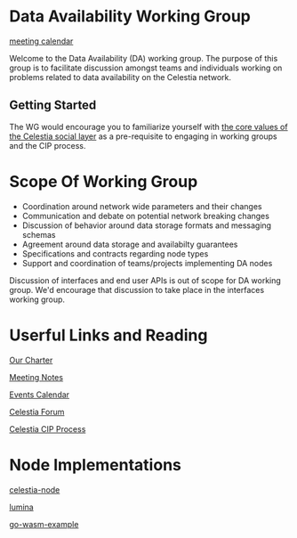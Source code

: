 # Data Availability Working Group

[meeting calendar](https://calendar.google.com/calendar/embed?src=c_c50783db0e17918bf41d317de6a490cd149f548709c09db4b283a4cdaa1bc5a6%40group.calendar.google.com)

Welcome to the Data Availability (DA) working group. The purpose of this group is to facilitate discussion amongst teams and individuals working on problems related to data availability on the Celestia network.

## Getting Started

The WG would encourage you to familiarize yourself with [the core values of the Celestia social layer](https://forum.celestia.org/t/core-values-of-the-celestia-social-layer/1151) as a pre-requisite to engaging in working groups and the CIP process.

# Scope Of Working Group

- Coordination around network wide parameters and their changes
- Communication and debate on potential network breaking changes
- Discussion of behavior around data storage formats and messaging schemas
- Agreement around data storage and availabilty guarantees
- Specifications and contracts regarding node types
- Support and coordination of teams/projects implementing DA nodes

Discussion of interfaces and end user APIs is out of scope for DA working group. We'd encourage that discussion to take place in the interfaces working group.


# Userful Links and Reading

[Our Charter](./charter.md)

[Meeting Notes](./meeting/notes.md)

[Events Calendar](https://calendar.google.com/calendar/embed?src=c_c50783db0e17918bf41d317de6a490cd149f548709c09db4b283a4cdaa1bc5a6%40group.calendar.google.com)

[Celestia Forum](https://forum.celestia.org/)

[Celestia CIP Process](https://blog.celestia.org/introducing-the-celestia-improvement-proposal-process/)


# Node Implementations

[celestia-node](https://github.com/celestiaorg/celestia-node)

[lumina](https://github.com/eigerco/lumina)

[go-wasm-example](https://github.com/eigerco/celestia-go-wasm-example)
